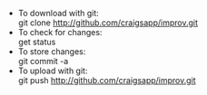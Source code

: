 
* To download with git:  
   git clone http://github.com/craigsapp/improv.git
* To check for changes:  
   get status
* To store changes:  
   git commit -a
* To upload with git:  
   git push http://github.com/craigsapp/improv.git

